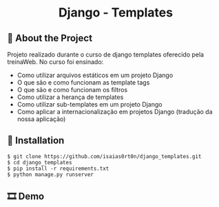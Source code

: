 <h1 align="center">Django - Templates</h1>

## :book: About the Project
Projeto realizado durante o curso de django templates oferecido pela treinaWeb. No curso foi ensinado:
- Como utilizar arquivos estáticos em um projeto Django
- O que são e como funcionam as template tags
- O que são e como funcionam os filtros
- Como utilizar a herança de templates
- Como utilizar sub-templates em um projeto Django
- Como aplicar a internacionalização em projetos Django (tradução da nossa aplicação)

## :rocket: Installation
```
$ git clone https://github.com/isaias0rt0n/django_templates.git
$ cd django_templates
$ pip install -r requirements.txt
$ python manage.py runserver
```

## :film_strip: Demo
